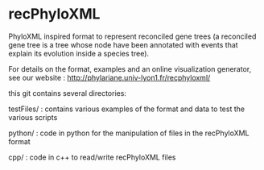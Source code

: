 # recPhyloXML
PhyloXML inspired format to represent reconciled gene trees (a reconciled gene tree is a tree whose node have been annotated with events that explain its evolution inside a species tree).

For details on the format, examples and an online visualization generator, see our website : http://phylariane.univ-lyon1.fr/recphyloxml/

this git contains several directories:

   testFiles/ : contains various examples of the format and data to test the various scripts

   python/ : code in python for the manipulation of files in the recPhyloXML format

   cpp/ : code in c++ to read/write recPhyloXML files
